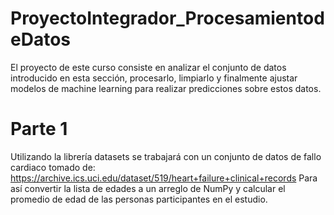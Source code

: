 ﻿# ProyectoIntegrador_ProcesamientodeDatos
El proyecto de este curso consiste en analizar el conjunto de datos introducido en esta sección, procesarlo, limpiarlo y finalmente ajustar modelos de machine learning para realizar predicciones sobre estos datos.
# Parte 1
Utilizando la librería datasets se trabajará con un conjunto de datos de fallo cardiaco tomado de: https://archive.ics.uci.edu/dataset/519/heart+failure+clinical+records
Para así convertir la lista de edades a un arreglo de NumPy y calcular el promedio de edad de las personas participantes en el estudio.
